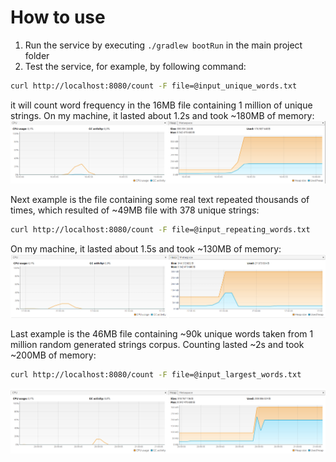 # How to use

1. Run the service by executing `./gradlew bootRun` in the main project folder
2. Test the service, for example, by following command:
```bash
curl http://localhost:8080/count -F file=@input_unique_words.txt
```
it will count word frequency in the 16MB file containing 1 million of unique strings. On my machine, it lasted about 1.2s and took ~180MB of memory:
![img_2.png](img_2.png)


Next example is the file containing some real text repeated thousands of times, which resulted of ~49MB file with 378 unique strings:
```bash
curl http://localhost:8080/count -F file=@input_repeating_words.txt
```
On my machine, it lasted about 1.5s and took ~130MB of memory:
![img.png](img.png)

Last example is the 46MB file containing ~90k unique words taken from 1 million random generated strings corpus. Counting lasted ~2s and took ~200MB of memory:
```bash
curl http://localhost:8080/count -F file=@input_largest_words.txt
```
![img_1.png](img_1.png)
